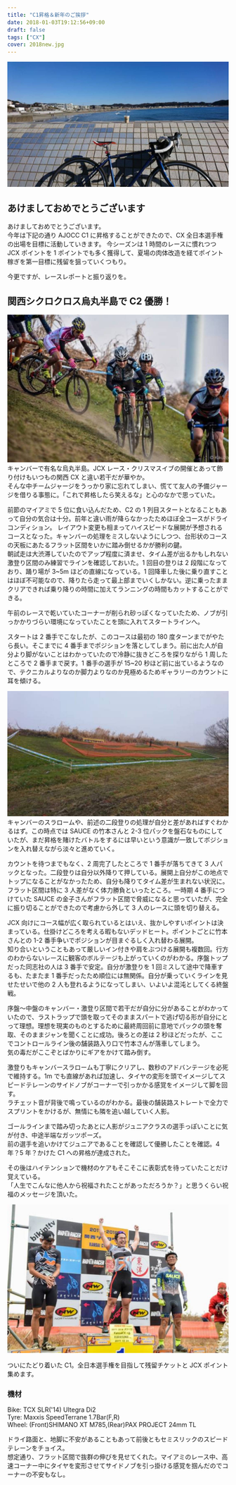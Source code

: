 ```yaml
---
title: "C1昇格＆新年のご挨拶"
date: 2018-01-03T19:12:56+09:00
draft: false
tags: ["CX"]
cover: 2018new.jpg
---
```


![image](2018new.jpg)

## あけましておめでとうございます

あけましておめでとうございます。\
今年は下記の通り AJOCC C1 に昇格することができたので、CX 全日本選手権の出場を目標に活動していきます。
今シーズンは 1 時間のレースに慣れつつ JCX ポイントを 1 ポイントでも多く獲得して、夏場の肉体改造を経てポイント稼ぎを第一目標に残留を狙っていくつもり。

今更ですが、レースレポートと振り返りを。

## 関西シクロクロス烏丸半島で C2 優勝！

![image](17karasuma.jpg)
キャンバーで有名な烏丸半島。JCX レース・クリスマスイブの開催とあって飾り付けもいつもの関西 CX と違い若干だが華やか。\
そんな中チームジャージをうっかり家に忘れてしまい、慌てて友人の予備ジャージを借りる事態に。「これで昇格したら笑えるな」と心のなかで思っていた。

前節のマイアミで 5 位に食い込んだため、C2 の 1 列目スタートとなることもあって自分の気合は十分。前年と違い雨が降らなかったためほぼ全コースがドライコンディション。
レイアウト変更も相まってハイスピードな展開が予想されるコースとなった。キャンバーの処理をミスしないようにしつつ、台形状のコースの天板にあたるフラット区間をいかに踏み倒せるかが勝利の鍵。\
朝試走は大渋滞していたのでアップ程度に済ませ、タイム差が出るかもしれない激登り区間のみ練習でラインを確認しておいた。1 回目の登りは 2 段階になっており、踊り場が 3~5m ほどの直線になっている。1 回降車した後に乗り直すことはほぼ不可能なので、降りたら走って最上部までいくしかない。逆に乗ったままクリアできれば乗り降りの時間に加えてランニングの時間もカットすることができる。

午前のレースで乾いていたコーナーが削られ砂っぽくなっていたため、ノブが引っかかりづらい環境になっていたことを頭に入れてスタートラインへ。

スタートは 2 番手でこなしたが、このコースは最初の 180 度ターンまでがやたら長い。そこまでに 4 番手までポジションを落としてしまう。前に出た人が自分より脚がないことはわかっていたので冷静に抜きどころを探りながら 1 周したところで 2 番手まで戻す。1 番手の選手が 15~20 秒ほど前に出ているようなので、テクニカルよりなのか脚力よりなのか見極めるためギャラリーのカウントに耳を傾ける。

![image](17karasuma2.jpg)
キャンバーのスラロームや、前述の二段登りの処理が自分と差があればすぐわかるはず。この時点では SAUCE の竹本さんと 2-3 位パックを盤石なものにしていたが、まだ昇格を賭けたバトルをするには早いという意識が一致してポジションを入れ替えながら淡々と進めていく。

カウントを待つまでもなく、2 周完了したところで 1 番手が落ちてきて 3 人パックとなった。二段登りは自分以外降りて押している。展開上自分がこの地点でトップになることがなかったため、自分も降りてタイム差が生まれない状況に。フラット区間は特に 3 人差がなく体力勝負といったところ。一時期 4 番手につけていた SAUCE の金子さんがフラット区間で脅威になると思っていたが、完全に振り切ることができたので考慮から外して 3 人のレースに頭を切り替える。

JCX 向けにコース幅が広く取られているとはいえ、抜かしやすいポイントは決まっている。仕掛けどころを考える暇もないデッドヒート。ポイントごとに竹本さんとの 1-2 番手争いでポジションが目まぐるしく入れ替わる展開。\
知り合いということもあって厳しいイン付きや肩をぶつける展開も複数回。行方のわからないレースに観客のボルテージも上がっていくのがわかる。序盤トップだった同志社の人は 3 番手で安定。自分が激登りを 1 回ミスして途中で降車するも、たまたま 1 番手だったため順位には無関係。自分が乗っていくラインを見せたせいで他の 2 人も登れるようになってしまい、いよいよ混沌としてくる終盤戦。

序盤～中盤のキャンバー・激登り区間で若干だが自分に分があることがわかっていたので、ラストラップで頭を取ってそのままスパートで逃げ切る形が自分にとって理想。理想を現実のものとするために最終周回前に意地でパックの頭を奪取、そのままジャンを聞くことに成功。後ろとの差は 2 秒ほどだったが、ここでコントロールライン後の舗装路入り口で竹本さんが落車してしまう。\
気の毒だがここぞとばかりにギアをかけて踏み倒す。

激登りもキャンバースラロームも丁寧にクリアし、数秒のアドバンテージを必死で維持する。1m でも直線があれば加速し、タイヤの変形を頭でイメージしてスピードテレーンのサイドノブがコーナーで引っかかる感覚をイメージして脚を回す。\
ラチェット音が背後で鳴っているのがわかる。最後の舗装路ストレートで全力でスプリントをかけるが、無情にも隣を追い越していく人影。

ゴールラインまで踏み切ったあとに人影がジュニアクラスの選手っぽいことに気が付き、中途半端なガッツポーズ。\
前の選手を追いかけてジュニアであることを確認して優勝したことを確認。4 年？5 年？かけた C1 への昇格が達成された。

その後はハイテンションで機材のケアもそこそこに表彰式を待っていたことだけ覚えている。\
「人生でこんなに他人から祝福されたことがあっただろうか？」と思うくらい祝福のメッセージを頂いた。

![image](c1up.jpg)

ついにたどり着いた C1。全日本選手権を目指して残留チケットと JCX ポイント集めます。

### 機材

Bike: TCX SLR('14) Ultegra Di2\
Tyre: Maxxis SpeedTerrane 1.7Bar(F,R)\
Wheel: (Front)SHIMANO XT M785,(Rear)PAX PROJECT 24mm TL

ドライ路面と、地脚に不安があることもあって前後ともセミスリックのスピードテレーンをチョイス。\
想定通り、フラット区間で抜群の伸びを見せてくれた。マイアミのレース中、高速コーナー中にタイヤを変形させてサイドノブを引っ掛ける感覚を掴んだのでコーナーの不安もなし。

<linkBox isAmazonLink url="http://www.amazon.co.jp/exec/obidos/ASIN/B01M8LR2G6/gensobunya-22/ref=nosim/" />
